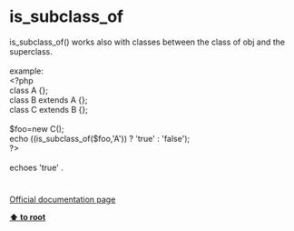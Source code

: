 # is_subclass_of




<div class="phpcode"><span class="html">
is_subclass_of() works also with classes between the class of obj and the superclass.<br><br>example:<br><span class="default">&lt;?php<br></span><span class="keyword">class </span><span class="default">A </span><span class="keyword">{};<br>class </span><span class="default">B </span><span class="keyword">extends </span><span class="default">A </span><span class="keyword">{};<br>class </span><span class="default">C </span><span class="keyword">extends </span><span class="default">B </span><span class="keyword">{};<br><br></span><span class="default">$foo</span><span class="keyword">=new </span><span class="default">C</span><span class="keyword">();<br>echo ((</span><span class="default">is_subclass_of</span><span class="keyword">(</span><span class="default">$foo</span><span class="keyword">,</span><span class="string">&apos;A&apos;</span><span class="keyword">)) ? </span><span class="string">&apos;true&apos; </span><span class="keyword">: </span><span class="string">&apos;false&apos;</span><span class="keyword">);<br></span><span class="default">?&gt;<br></span><br>echoes &apos;true&apos; .</span>
</div>
  

#

[Official documentation page](https://www.php.net/manual/en/function.is-subclass-of.php)

**[⬆ to root](/)**